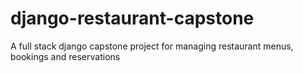 # django-restaurant-capstone
A full stack django capstone project for managing restaurant menus, bookings and reservations
